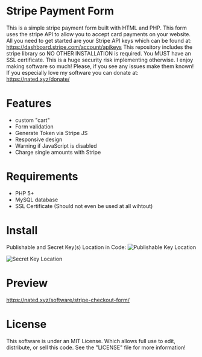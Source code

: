 Stripe Payment Form
====================================

This is a simple stripe payment form built with HTML and PHP. This form uses
the stripe API to allow you to accept card payments on your website. All you need
to get started are your Stripe API keys which can be found at: https://dashboard.stripe.com/account/apikeys
This repository includes the stripe library so NO OTHER INSTALLATION is required. You MUST
have an SSL certificate. This is a huge security risk implementing otherwise.
I enjoy making software so much! Please, if you see any issues make them known! If you especially love
my software you can donate at: https://nated.xyz/donate/

Features
===============
* custom "cart"
* Form validation
* Generate Token via Stripe JS
* Responsive design
* Warning if JavaScript is disabled
* Charge single amounts with Stripe

Requirements
===============
- PHP 5+
- MySQL database
- SSL Certificate (Should not even be used at all wihtout)

Install
=========
Publishable and Secret Key(s) Location in Code:
![Publishable Key Location](https://nated.xyz/images/stripepreview1.png)

![Secret Key Location](https://nated.xyz/images/stripepreview2.png)

Preview
===============
https://nated.xyz/software/stripe-checkout-form/

License
==========
This software is under an MIT License. Which allows full use to edit, distribute, or sell this code.
See the "LICENSE" file for more information!
